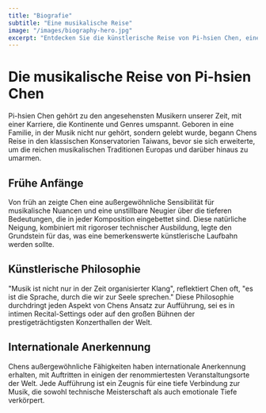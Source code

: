 ```yaml
---
title: "Biografie"
subtitle: "Eine musikalische Reise"
image: "/images/biography-hero.jpg"
excerpt: "Entdecken Sie die künstlerische Reise von Pi-hsien Chen, einem virtuosen Musiker, dessen Leidenschaft für Aufführung und Lehre Publikum weltweit berührt hat."
---
```


# Die musikalische Reise von Pi-hsien Chen

Pi-hsien Chen gehört zu den angesehensten Musikern unserer Zeit, mit einer Karriere, die Kontinente und Genres umspannt. Geboren in eine Familie, in der Musik nicht nur gehört, sondern gelebt wurde, begann Chens Reise in den klassischen Konservatorien Taiwans, bevor sie sich erweiterte, um die reichen musikalischen Traditionen Europas und darüber hinaus zu umarmen.

## Frühe Anfänge

Von früh an zeigte Chen eine außergewöhnliche Sensibilität für musikalische Nuancen und eine unstillbare Neugier über die tieferen Bedeutungen, die in jeder Komposition eingebettet sind. Diese natürliche Neigung, kombiniert mit rigoroser technischer Ausbildung, legte den Grundstein für das, was eine bemerkenswerte künstlerische Laufbahn werden sollte.

## Künstlerische Philosophie

"Musik ist nicht nur in der Zeit organisierter Klang", reflektiert Chen oft, "es ist die Sprache, durch die wir zur Seele sprechen." Diese Philosophie durchdringt jeden Aspekt von Chens Ansatz zur Aufführung, sei es in intimen Recital-Settings oder auf den großen Bühnen der prestigeträchtigsten Konzerthallen der Welt.

## Internationale Anerkennung

Chens außergewöhnliche Fähigkeiten haben internationale Anerkennung erhalten, mit Auftritten in einigen der renommiertesten Veranstaltungsorte der Welt. Jede Aufführung ist ein Zeugnis für eine tiefe Verbindung zur Musik, die sowohl technische Meisterschaft als auch emotionale Tiefe verkörpert.